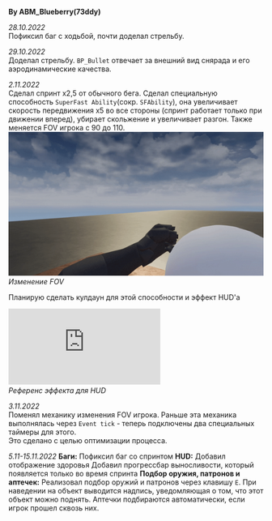 **By ABM_Blueberry(73ddy)** 
 
*28.10.2022*  
Пофиксил баг с ходьбой, почти доделал стрельбу.

*29.10.2022*  
Доделал стрельбу. 
`BP_Bullet` отвечает за внешний вид снярада и его аэродинамические качества.

*2.11.2022*  
Сделал спринт x2,5 от обычного бега. 
Сделал специальную способность `SuperFast Ability`(сокр. `SFAbility`), 
она увеличивает скорость передвижения x5 во все стороны (спринт работает только при движении вперед), 
убирает скольжение и увеличивает разгон. Также меняется FOV игрока с 90 до 110.  
![screen-gif](FOV.gif)  
*Изменение FOV*

Планирую сделать кулдаун для этой способности и эффект HUD'а

![screen-gif](https://forum.unity.com/proxy.php?image=https%3A%2F%2Fi.imgur.com%2FkWsO2UP.gif&hash=e6e10dcd7d9a8f71000a23e0550cfda2)  
*Референс эффекта для HUD*

*3.11.2022*  
Поменял механику изменения FOV игрока. Раньше эта механика выполнялась через `Event tick` - теперь подключены два специальных таймеры для этого.  
Это сделано с целью оптимизации процесса.

*5.11-15.11.2022*
**Баги:**
Пофиксил баг со спринтом
**HUD:**
Добавил отображение здоровья
Добавил прогрессбар выносливости, который появляется только во время спринта
**Подбор оружия, патронов и аптечек:**
Реализовал подбор оружий и патронов через клавишу `E`. При наведении на объект выводится надпись, уведомляющая о том, что этот объект можно поднять.
Аптечки подбираются автоматически, если игрок прошел сквозь них.
